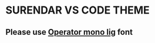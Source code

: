 # SURENDAR VS CODE THEME

## Please use [Operator mono lig](https://github.com/Bug0017/operator-mono-lig-1) font
